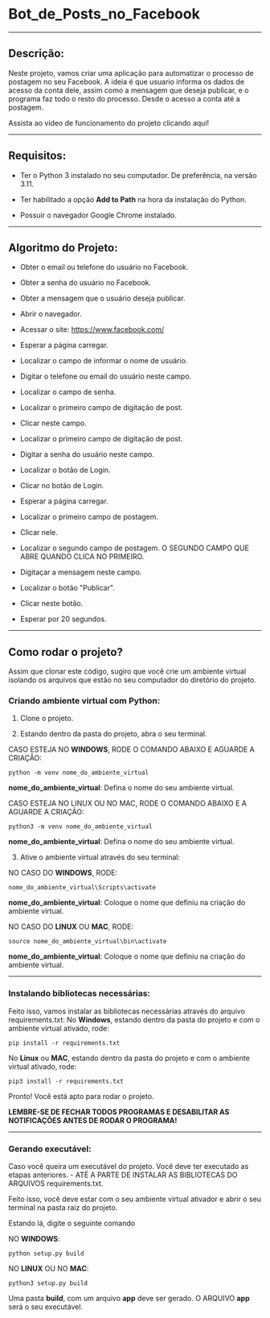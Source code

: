 # Bot_de_Posts_no_Facebook


***

## Descrição:

Neste projeto, vamos criar uma aplicação para automatizar o processo de postagem no seu Facebook. A ideia é que usuario informa os dados de acesso da conta dele, assim como a mensagem que deseja publicar, e o programa faz todo o resto do processo. Desde o acesso a conta até a postagem.

Assista ao vídeo de funcionamento do projeto clicando aqui!

***

## Requisitos:

* Ter o Python 3 instalado no seu computador. De preferência, na versão 3.11.

* Ter habilitado a opção **Add to Path** na hora da instalação do Python.

* Possuir o navegador Google Chrome instalado.

***

## Algoritmo do Projeto:
* Obter o email ou telefone do usuário no Facebook.

* Obter a senha do usuário no Facebook.

* Obter a mensagem que o usuário deseja publicar.

* Abrir o navegador.

* Acessar o site: https://www.facebook.com/

* Esperar a página carregar.

* Localizar o campo de informar o nome de usuário.

* Digitar o telefone ou email do usuário neste campo.

* Localizar o campo de senha.

* Localizar o primeiro campo de digitação de post.

* Clicar neste campo.

* Localizar o primeiro campo de digitação de post.

* Digitar a senha do usuário neste campo.

* Localizar o botão de Login.

* Clicar no botão de Login.

* Esperar a página carregar.

* Localizar o primeiro campo de postagem.

* Clicar nele.

* Localizar o segundo campo de postagem. O SEGUNDO CAMPO QUE ABRE QUANDO CLICA NO PRIMEIRO.

* Digitaçar a mensagem neste campo.

* Localizar o botão "Publicar".

* Clicar neste botão.

* Esperar por 20 segundos.




***

## Como rodar o projeto?

Assim que clonar este código, sugiro que você crie um ambiente virtual isolando os arquivos que estão no seu computador do diretório do projeto.

### Criando ambiente virtual com Python:

1. Clone o projeto.

2. Estando dentro da pasta do projeto, abra o seu terminal.

CASO ESTEJA NO **WINDOWS**, RODE O COMANDO ABAIXO E AGUARDE A CRIAÇÃO:

```
python -m venv nome_do_ambiente_virtual
```

**nome_do_ambiente_virtual**: Defina o nome do seu ambiente virtual.

CASO ESTEJA NO LINUX OU NO MAC, RODE O COMANDO ABAIXO E A AGUARDE A CRIAÇÃO:

```
python3 -m venv nome_do_ambiente_virtual
```
**nome_do_ambiente_virtual**: Defina o nome do seu ambiente virtual.

3. Ative o ambiente virtual através do seu terminal:

NO CASO DO **WINDOWS**, RODE:
```
nome_do_ambiente_virtual\Scripts\activate
```
**nome_do_ambiente_virtual**: Coloque o nome que definiu na criação do ambiente virtual.

NO CASO DO **LINUX** OU **MAC**, RODE:

```
source nome_do_ambiente_virtual\bin\activate
```
**nome_do_ambiente_virtual**: Coloque o nome que definiu na criação do ambiente virtual.

***

### Instalando bibliotecas necessárias:

Feito isso, vamos instalar as bibliotecas necessárias através do arquivo requirements.txt:
No **Windows**, estando dentro da pasta do projeto e com o ambiente virtual ativado, rode:

```
pip install -r requirements.txt
```
No **Linux** ou **MAC**, estando dentro da pasta do projeto e com o ambiente virtual ativado, rode:

```
pip3 install -r requirements.txt
```
Pronto! Você está apto para rodar o projeto.

**LEMBRE-SE DE FECHAR TODOS PROGRAMAS E DESABILITAR AS NOTIFICAÇÕES ANTES DE RODAR O PROGRAMA!**

***

### Gerando executável:

Caso você queira um executável do projeto. Você deve ter executado as etapas anteriores. - ATÉ A PARTE DE INSTALAR AS BIBLIOTECAS DO ARQUIVOS requirements.txt.

Feito isso, você deve estar com o seu ambiente virtual ativador e abrir o seu terminal na pasta raiz do projeto.

Estando lá, digite o seguinte comando

NO **WINDOWS**:
```
python setup.py build
```

NO **LINUX** OU NO **MAC**:
```
python3 setup.py build
```

Uma pasta **build**, com um arquivo **app** deve ser gerado.
O ARQUIVO **app** será o seu executável.